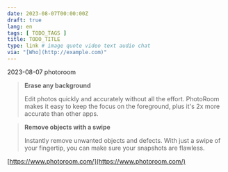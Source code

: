 ```yaml
---
date: 2023-08-07T00:00:00Z
draft: true
lang: en
tags: [ TODO_TAGS ]
title: TODO_TITLE
type: link # image quote video text audio chat
via: "[Who](http://example.com)"
---
```



2023-08-07 photoroom


> **Erase any background**
>
> Edit photos quickly and accurately without all the effort. PhotoRoom makes it easy to keep the focus on the foreground, plus it's 2x more accurate than other apps.

> **Remove objects with a swipe**
>
> Instantly remove unwanted objects and defects. With just a swipe of your fingertip, you can make sure your snapshots are flawless.

[https://www.photoroom.com/](https://www.photoroom.com/)

